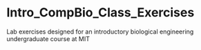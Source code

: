 # Intro_CompBio_Class_Exercises
Lab exercises designed for an introductory biological engineering undergraduate course at MIT
